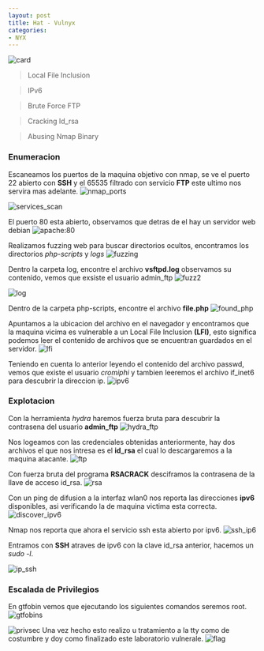 ```yaml
---
layout: post
title: Hat - Vulnyx
categories:
- NYX
---
```



![card](https://github.com/user-attachments/assets/699e7220-d207-4a17-b352-d62f36e6296a)

> Local File Inclusion

> IPv6

> Brute Force FTP

> Cracking Id_rsa

> Abusing Nmap Binary


### Enumeracion

Escaneamos los puertos de la maquina objetivo con nmap, se ve el puerto 22 abierto con **SSH**  y el 65535 filtrado con servicio **FTP** este ultimo nos servira mas adelante.
![nmap_ports](https://github.com/user-attachments/assets/a1a09483-196d-4819-91e6-6d8dcb9c5989)

![services_scan](https://github.com/user-attachments/assets/fe15da2a-a767-4b5a-ba05-5a79ed3f5392)


El puerto 80 esta abierto, observamos que detras de el hay un servidor web debian
![apache:80](https://github.com/user-attachments/assets/72072e3a-4295-4be3-a166-f96d9a19385e)

Realizamos fuzzing web para buscar directorios ocultos, encontramos los directorios *php-scripts* y *logs*
![fuzzing](https://github.com/user-attachments/assets/48f00008-44fb-4eb2-a668-4617d1b70a22)

Dentro la carpeta log, encontre el archivo **vsftpd.log** observamos su contenido, vemos que exsiste el usuario admin_ftp
![fuzz2](https://github.com/user-attachments/assets/0e81fafc-a4e2-4521-88e7-7816b1507e39)

![log](https://github.com/user-attachments/assets/385b9a8b-dfd4-4e47-a724-0d05ec03e318)

Dentro de la carpeta php-scripts, encontre el archivo **file.php**
![found_php](https://github.com/user-attachments/assets/bebe2560-750d-4268-83d8-69f55cf11046)

Apuntamos a la ubicacion del archivo en el navegador y encontramos que la maquina vicima es vulnerable a un Local File Inclusion **(LFI)**, esto significa podemos leer el contenido de archivos que se encuentran guardados en el servidor.
![lfi](https://github.com/user-attachments/assets/a63bee17-aa70-4875-9bcd-9b37b601059e)

Teniendo en cuenta lo anterior leyendo el contenido del archivo passwd, vemos que existe el usuario *cromiphi* y tambien leeremos el archivo if_inet6 para descubrir la direccion ip.
![ipv6](https://github.com/user-attachments/assets/76c4b9bb-2507-4b24-8f8c-8c4aeae8f70b)

### Explotacion
Con la herramienta *hydra* haremos fuerza bruta para descubrir la contrasena del usuario **admin_ftp**
![hydra_ftp](https://github.com/user-attachments/assets/f9e0f3ef-fbe6-46ef-bbdc-84551ef5dfef)

Nos logeamos con las credenciales obtenidas anteriormente, hay dos archivos el que nos intresa es el **id_rsa** el cual lo descargaremos a la maquina atacante.
![ftp](https://github.com/user-attachments/assets/a717cd77-9d5f-4382-bdbb-2700dff1bc42)

Con fuerza bruta del programa **RSACRACK** desciframos la contrasena de la llave de acceso id_rsa.
![rsa](https://github.com/user-attachments/assets/b2c0407c-4b66-4ade-b4e3-62bc178a6baa)

Con un ping de difusion a la interfaz wlan0 nos reporta las direcciones **ipv6** disponibles, asi verificando la de maquina victima esta correcta.
![discover_ipv6](https://github.com/user-attachments/assets/1953ade1-78c0-437e-9b04-0e1eab8d9e41)

Nmap nos reporta que ahora el servicio ssh esta abierto por ipv6.
![ssh_ip6](https://github.com/user-attachments/assets/6207524f-2774-4262-9a96-ef74ef63973a)

Entramos con **SSH** atraves de ipv6 con la clave id_rsa anterior, hacemos un *sudo -l*.

![ip_ssh](https://github.com/user-attachments/assets/9bb4f210-8bba-491b-a7ef-92f1dc20ca74)

### Escalada de Privilegios
En gtfobin vemos que ejecutando los siguientes comandos seremos root.
![gtfobins](https://github.com/user-attachments/assets/4953c708-cf7a-4c48-b9d9-ba5033e27dae)

![privsec](https://github.com/user-attachments/assets/b4363eff-5087-41bd-8875-e2a6d8f146dc)
Una vez hecho esto realizo u tratamiento a la tty como de costumbre y doy como finalizado este laboratorio vulnerale.
![flag](https://github.com/user-attachments/assets/4fcbebed-1967-43a2-bc41-1e6465db361a)





